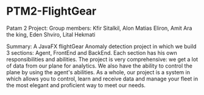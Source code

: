 # PTM2-FlightGear
Patam 2 Project:
Group members: Kfir Sitalkil, Alon Matias Eliron, Amit Ara the king, Eden Shviro, Lital Hekmati

Summary: A JavaFX flightGear Anomaly detection project in which we build 3 sections: Agent, FrontEnd and BackEnd.
Each section has his own responsibilities and abilities.
The project is very comprehensive: we get a lot of data from our plane for analytics. We also have the ability to control the plane by using the agent's abilities. 
As a whole, our project is a system in which allows you to control, learn and receive data and manage your fleet in the most elegant and proficient way to meet our needs.



